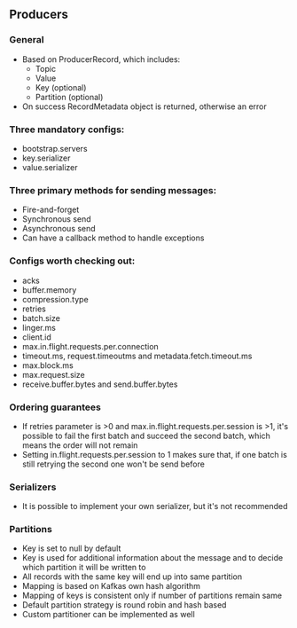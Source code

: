 ## Producers

### General
- Based on ProducerRecord, which includes:
    - Topic
    - Value
    - Key (optional)
    - Partition (optional)
- On success RecordMetadata object is returned, otherwise an error

### Three mandatory configs:
- bootstrap.servers
- key.serializer
- value.serializer

### Three primary methods for sending messages:
- Fire-and-forget
- Synchronous send
- Asynchronous send
- Can have a callback method to handle exceptions

### Configs worth checking out:
- acks
- buffer.memory
- compression.type
- retries
- batch.size
- linger.ms
- client.id
- max.in.flight.requests.per.connection
- timeout.ms, request.timeoutms and metadata.fetch.timeout.ms
- max.block.ms
- max.request.size
- receive.buffer.bytes and send.buffer.bytes

### Ordering guarantees
- If retries parameter is >0 and max.in.flight.requests.per.session is >1, it's possible to fail the first batch and succeed the second batch, which means the order will not remain
- Setting in.flight.requests.per.session to 1 makes sure that, if one batch is still retrying the second one won't be send before

### Serializers
- It is possible to implement your own serializer, but it's not recommended

### Partitions
- Key is set to null by default
- Key is used for additional information about the message and to decide which partition it will be written to
- All records with the same key will end up into same partition
- Mapping is based on Kafkas own hash algorithm
- Mapping of keys is consistent only if number of partitions remain same
- Default partition strategy is round robin and hash based
- Custom partitioner can be implemented as well
